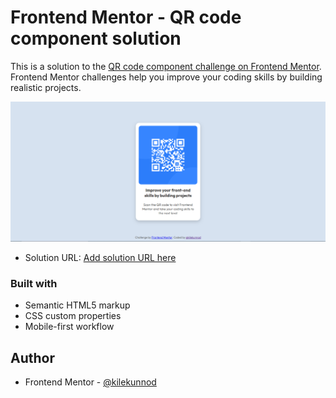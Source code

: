 # Frontend Mentor - QR code component solution

This is a solution to the [QR code component challenge on Frontend Mentor](https://www.frontendmentor.io/challenges/qr-code-component-iux_sIO_H). Frontend Mentor challenges help you improve your coding skills by building realistic projects. 


![](solution.png)


- Solution URL: [Add solution URL here](https://your-solution-url.com)


### Built with

- Semantic HTML5 markup
- CSS custom properties
- Mobile-first workflow

## Author

- Frontend Mentor - [@kilekunnod](https://www.frontendmentor.io/profile/kilekunnod)
